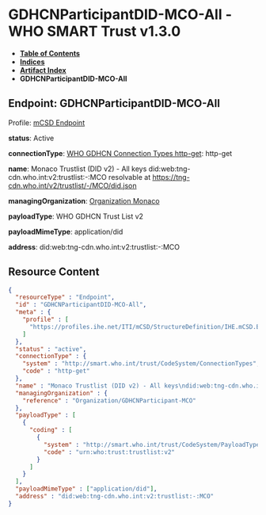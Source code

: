 # GDHCNParticipantDID-MCO-All - WHO SMART Trust v1.3.0

* [**Table of Contents**](toc.md)
* [**Indices**](indices.md)
* [**Artifact Index**](artifacts.md)
* **GDHCNParticipantDID-MCO-All**

## Endpoint: GDHCNParticipantDID-MCO-All

Profile: [mCSD Endpoint](https://profiles.ihe.net/ITI/mCSD/4.0.0/StructureDefinition-IHE.mCSD.Endpoint.html)

**status**: Active

**connectionType**: [WHO GDHCN Connection Types http-get](CodeSystem-ConnectionTypes.md#ConnectionTypes-http-get): http-get

**name**: Monaco Trustlist (DID v2) - All keys did:web:tng-cdn.who.int:v2:trustlist:-:MCO resolvable at https://tng-cdn.who.int/v2/trustlist/-/MCO/did.json

**managingOrganization**: [Organization Monaco](Organization-GDHCNParticipant-MCO.md)

**payloadType**: WHO GDHCN Trust List v2

**payloadMimeType**: application/did

**address**: did:web:tng-cdn.who.int:v2:trustlist:-:MCO



## Resource Content

```json
{
  "resourceType" : "Endpoint",
  "id" : "GDHCNParticipantDID-MCO-All",
  "meta" : {
    "profile" : [
      "https://profiles.ihe.net/ITI/mCSD/StructureDefinition/IHE.mCSD.Endpoint"
    ]
  },
  "status" : "active",
  "connectionType" : {
    "system" : "http://smart.who.int/trust/CodeSystem/ConnectionTypes",
    "code" : "http-get"
  },
  "name" : "Monaco Trustlist (DID v2) - All keys\ndid:web:tng-cdn.who.int:v2:trustlist:-:MCO\nresolvable at https://tng-cdn.who.int/v2/trustlist/-/MCO/did.json",
  "managingOrganization" : {
    "reference" : "Organization/GDHCNParticipant-MCO"
  },
  "payloadType" : [
    {
      "coding" : [
        {
          "system" : "http://smart.who.int/trust/CodeSystem/PayloadTypes",
          "code" : "urn:who:trust:trustlist:v2"
        }
      ]
    }
  ],
  "payloadMimeType" : ["application/did"],
  "address" : "did:web:tng-cdn.who.int:v2:trustlist:-:MCO"
}

```
